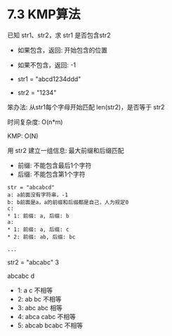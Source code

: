# 7.3 KMP算法

已知 str1、str2，求 str1 是否包含str2
* 如果包含，返回: 开始包含的位置
* 如果不包含，返回: -1


* str1 = "abcd1234ddd"
* str2 = "1234"


笨办法: 从str1每个字母开始匹配 len(str2)，是否等于 str2

时间复杂度: O(n*m)


KMP: O(N)

用 str2 建立一组信息: 最大前缀和后缀匹配
* 前缀: 不能包含最后1个字符
* 后缀: 不能包含第1个字符

```text
str = "abcabcd"
a: a前面没有字符串，-1
b: b前面是a，a的前缀和后缀都是自己，人为规定0
c:
* 1: 前缀: a, 后缀: b
a:
* 1: 前缀: a, 后缀: c
* 2: 前缀: ab, 后缀: bc

...
```



str2 = "abcabc" 3 

abcabc d
* 1: a     c     不相等
* 2: ab    bc    不相等
* 3: abc   abc   相等
* 4: abca  cabc  不相等
* 5: abcab bcabc  不相等


